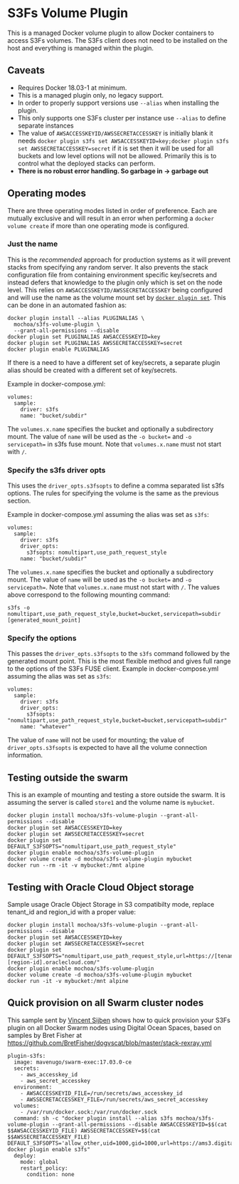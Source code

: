 # S3Fs Volume Plugin

This is a managed Docker volume plugin to allow Docker containers to access S3Fs volumes.  The S3Fs client does not need to be installed on the host and everything is managed within the plugin.

## Caveats

- Requires Docker 18.03-1 at minimum.
- This is a managed plugin only, no legacy support.
- In order to properly support versions use `--alias` when installing the plugin.
- This only supports one S3Fs cluster per instance use `--alias` to define separate instances
- The value of `AWSACCESSKEYID/AWSSECRETACCESSKEY` is initially blank it needs `docker plugin s3fs set AWSACCESSKEYID=key;docker plugin s3fs set AWSSECRETACCESSKEY=secret` if it is set then it will be used for all buckets and low level options will not be allowed.  Primarily this is to control what the deployed stacks can perform.
- **There is no robust error handling.  So garbage in -> garbage out**

## Operating modes

There are three operating modes listed in order of preference.  Each are mutually exclusive and will result in an error when performing a `docker volume create` if more than one operating mode is configured.

### Just the name

This is the *recommended* approach for production systems as it will prevent stacks from specifying any random server.  It also prevents the stack configuration file from containing environment specific key/secrets and instead defers that knowledge to the plugin only which is set on the node level.  This relies on `AWSACCESSKEYID/AWSSECRETACCESSKEY` being configured and will use the name as the volume mount set by [`docker plugin set`](https://docs.docker.com/engine/reference/commandline/plugin_set/).  This can be done in an automated fashion as:

    docker plugin install --alias PLUGINALIAS \
      mochoa/s3fs-volume-plugin \
      --grant-all-permissions --disable
    docker plugin set PLUGINALIAS AWSACCESSKEYID=key
    docker plugin set PLUGINALIAS AWSSECRETACCESSKEY=secret
    docker plugin enable PLUGINALIAS

If there is a need to have a different set of key/secrets, a separate plugin alias should be created with a different set of key/secrets.

Example in docker-compose.yml:

    volumes:
      sample:
        driver: s3fs
        name: "bucket/subdir"

The `volumes.x.name` specifies the bucket and optionally a subdirectory mount.  The value of `name` will be used as the `-o bucket=` and `-o servicepath=` in s3fs fuse mount.  Note that `volumes.x.name` must not start with `/`.

### Specify the s3fs driver opts

This uses the `driver_opts.s3fsopts` to define a comma separated list s3fs options.  The rules for specifying the volume is the same as the previous section.

Example in docker-compose.yml assuming the alias was set as `s3fs`:

    volumes:
      sample:
        driver: s3fs
        driver_opts:
          s3fsopts: nomultipart,use_path_request_style
        name: "bucket/subdir"

The `volumes.x.name` specifies the bucket and optionally a subdirectory mount.  The value of `name` will be used as the `-o bucket=` and `-o servicepath=`.  Note that `volumes.x.name` must not start with `/`.  The values above correspond to the following mounting command:

    s3fs -o nomultipart,use_path_request_style,bucket=bucket,servicepath=subdir [generated_mount_point]

### Specify the options

This passes the `driver_opts.s3fsopts` to the `s3fs` command followed by the generated mount point.  This is the most flexible method and gives full range to the options of the S3Fs FUSE client.  Example in docker-compose.yml assuming the alias was set as `s3fs`:

    volumes:
      sample:
        driver: s3fs
        driver_opts:
          s3fsopts: "nomultipart,use_path_request_style,bucket=bucket,servicepath=subdir"
        name: "whatever"

The value of `name` will not be used for mounting; the value of `driver_opts.s3fsopts` is expected to have all the volume connection information.

## Testing outside the swarm

This is an example of mounting and testing a store outside the swarm.  It is assuming the server is called `store1` and the volume name is `mybucket`.

    docker plugin install mochoa/s3fs-volume-plugin --grant-all-permissions --disable
    docker plugin set AWSACCESSKEYID=key
    docker plugin set AWSSECRETACCESSKEY=secret
    docker plugin set DEFAULT_S3FSOPTS="nomultipart,use_path_request_style"
    docker plugin enable mochoa/s3fs-volume-plugin
    docker volume create -d mochoa/s3fs-volume-plugin mybucket
    docker run --rm -it -v mybucket:/mnt alpine

## Testing with Oracle Cloud Object storage

Sample usage Oracle Object Storage in S3 compatibilty mode, replace tenant_id and region_id with a proper value:

    docker plugin install mochoa/s3fs-volume-plugin --grant-all-permissions --disable
    docker plugin set AWSACCESSKEYID=key
    docker plugin set AWSSECRETACCESSKEY=secret
    docker plugin set DEFAULT_S3FSOPTS="nomultipart,use_path_request_style,url=https://[tenant_id].compat.objectstorage.[region-id].oraclecloud.com/"
    docker plugin enable mochoa/s3fs-volume-plugin
    docker volume create -d mochoa/s3fs-volume-plugin mybucket
    docker run -it -v mybucket:/mnt alpine

## Quick provision on all Swarm cluster nodes

This sample sent by [Vincent Sijben](https://github.com/vincentsijben) shows how to quick provision your S3Fs plugin on all Docker Swarm nodes using Digital Ocean Spaces, based on samples by Bret Fisher at <https://github.com/BretFisher/dogvscat/blob/master/stack-rexray.yml>

    plugin-s3fs:
      image: mavenugo/swarm-exec:17.03.0-ce
      secrets:
        - aws_accesskey_id
        - aws_secret_accesskey
      environment:
        - AWSACCESSKEYID_FILE=/run/secrets/aws_accesskey_id
        - AWSSECRETACCESSKEY_FILE=/run/secrets/aws_secret_accesskey
      volumes:
        - /var/run/docker.sock:/var/run/docker.sock
      command: sh -c "docker plugin install --alias s3fs mochoa/s3fs-volume-plugin --grant-all-permissions --disable AWSACCESSKEYID=$$(cat $$AWSACCESSKEYID_FILE) AWSSECRETACCESSKEY=$$(cat $$AWSSECRETACCESSKEY_FILE) DEFAULT_S3FSOPTS='allow_other,uid=1000,gid=1000,url=https://ams3.digitaloceanspaces.com,use_path_request_style,nomultipart'; docker plugin enable s3fs"
      deploy:
        mode: global
        restart_policy:
          condition: none
